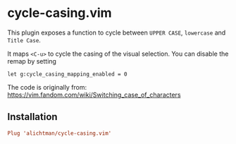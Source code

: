 # cycle-casing.vim

This plugin exposes a function to cycle between `UPPER CASE`, `lowercase` and `Title Case`.

It maps `<C-u>` to cycle the casing of the visual selection. You can disable the remap by setting

```vim
let g:cycle_casing_mapping_enabled = 0
```

The code is originally from: https://vim.fandom.com/wiki/Switching_case_of_characters

## Installation

```toml
Plug 'alichtman/cycle-casing.vim'
```
